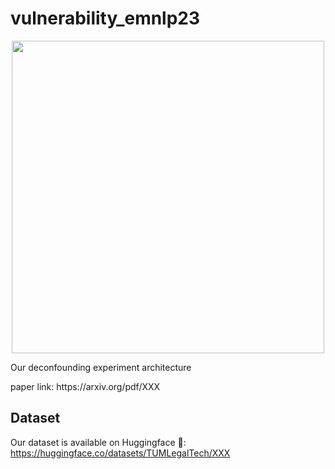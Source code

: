 # vulnerability_emnlp23


<p style="text-align:center;">
<img src="XXX.png" width="500" />
</p>
Our deconfounding experiment architecture
</p>
paper link: https://arxiv.org/pdf/XXX
</p>

## Dataset
Our dataset is available on Huggingface 🤗:
https://huggingface.co/datasets/TUMLegalTech/XXX
